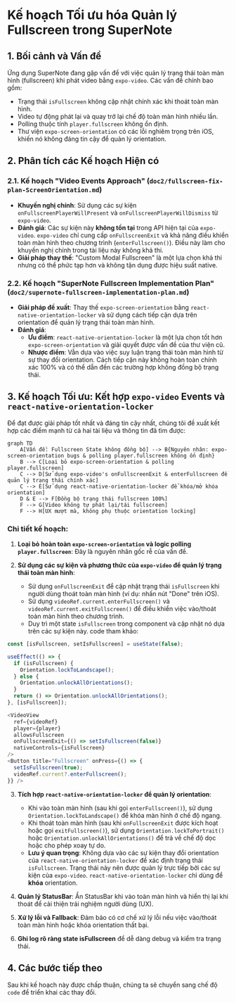 # Kế hoạch Tối ưu hóa Quản lý Fullscreen trong SuperNote

## 1. Bối cảnh và Vấn đề

Ứng dụng SuperNote đang gặp vấn đề với việc quản lý trạng thái toàn màn hình (fullscreen) khi phát video bằng `expo-video`. Các vấn đề chính bao gồm:

- Trạng thái `isFullscreen` không cập nhật chính xác khi thoát toàn màn hình.
- Video tự động phát lại và quay trở lại chế độ toàn màn hình nhiều lần.
- Polling thuộc tính `player.fullscreen` không ổn định.
- Thư viện `expo-screen-orientation` có các lỗi nghiêm trọng trên iOS, khiến nó không đáng tin cậy để quản lý orientation.

## 2. Phân tích các Kế hoạch Hiện có

### 2.1. Kế hoạch "Video Events Approach" (`doc2/fullscreen-fix-plan-ScreenOrientation.md`)

- **Khuyến nghị chính**: Sử dụng các sự kiện `onFullscreenPlayerWillPresent` và `onFullscreenPlayerWillDismiss` từ `expo-video`.
- **Đánh giá**: Các sự kiện này **không tồn tại** trong API hiện tại của `expo-video`. `expo-video` chỉ cung cấp `onFullscreenExit` và khả năng điều khiển toàn màn hình theo chương trình (`enterFullscreen()`). Điều này làm cho khuyến nghị chính trong tài liệu này không khả thi.
- **Giải pháp thay thế**: "Custom Modal Fullscreen" là một lựa chọn khả thi nhưng có thể phức tạp hơn và không tận dụng được hiệu suất native.

### 2.2. Kế hoạch "SuperNote Fullscreen Implementation Plan" (`doc2/supernote-fullscreen-implementation-plan.md`)

- **Giải pháp đề xuất**: Thay thế `expo-screen-orientation` bằng `react-native-orientation-locker` và sử dụng cách tiếp cận dựa trên orientation để quản lý trạng thái toàn màn hình.
- **Đánh giá**:
  - **Ưu điểm**: `react-native-orientation-locker` là một lựa chọn tốt hơn `expo-screen-orientation` và giải quyết được vấn đề của thư viện cũ.
  - **Nhược điểm**: Vẫn dựa vào việc suy luận trạng thái toàn màn hình từ sự thay đổi orientation. Cách tiếp cận này không hoàn toàn chính xác 100% và có thể dẫn đến các trường hợp không đồng bộ trạng thái.

## 3. Kế hoạch Tối ưu: Kết hợp `expo-video` Events và `react-native-orientation-locker`

Để đạt được giải pháp tốt nhất và đáng tin cậy nhất, chúng tôi đề xuất kết hợp các điểm mạnh từ cả hai tài liệu và thông tin đã tìm được:

```mermaid
graph TD
    A[Vấn đề: Fullscreen State không đồng bộ] --> B{Nguyên nhân: expo-screen-orientation bugs & polling player.fullscreen không ổn định}
    B --> C[Loại bỏ expo-screen-orientation & polling player.fullscreen]
    C --> D[Sử dụng expo-video's onFullscreenExit & enterFullscreen để quản lý trạng thái chính xác]
    C --> E[Sử dụng react-native-orientation-locker để khóa/mở khóa orientation]
    D & E --> F[Đồng bộ trạng thái fullscreen 100%]
    F --> G[Video không tự phát lại/tái fullscreen]
    F --> H[UX mượt mà, không phụ thuộc orientation locking]
```

### Chi tiết kế hoạch:

1.  **Loại bỏ hoàn toàn `expo-screen-orientation` và logic polling `player.fullscreen`**: Đây là nguyên nhân gốc rễ của vấn đề.

2.  **Sử dụng các sự kiện và phương thức của `expo-video` để quản lý trạng thái toàn màn hình**:
    - Sử dụng `onFullscreenExit` để cập nhật trạng thái `isFullscreen` khi người dùng thoát toàn màn hình (ví dụ: nhấn nút "Done" trên iOS).
    - Sử dụng `videoRef.current.enterFullscreen()` và `videoRef.current.exitFullscreen()` để điều khiển việc vào/thoát toàn màn hình theo chương trình.
    - Duy trì một state `isFullscreen` trong component và cập nhật nó dựa trên các sự kiện này.
      code tham khảo:

```typescript
const [isFullscreen, setIsFullscreen] = useState(false);

useEffect(() => {
  if (isFullscreen) {
    Orientation.lockToLandscape();
  } else {
    Orientation.unlockAllOrientations();
  }
  return () => Orientation.unlockAllOrientations();
}, [isFullscreen]);

<VideoView
  ref={videoRef}
  player={player}
  allowsFullscreen
  onFullscreenExit={() => setIsFullscreen(false)}
  nativeControls={isFullscreen}
/>
<Button title="Fullscreen" onPress={() => {
  setIsFullscreen(true);
  videoRef.current?.enterFullscreen();
}} />

```

3.  **Tích hợp `react-native-orientation-locker` để quản lý orientation**:
    - Khi vào toàn màn hình (sau khi gọi `enterFullscreen()`), sử dụng `Orientation.lockToLandscape()` để khóa màn hình ở chế độ ngang.
    - Khi thoát toàn màn hình (sau khi `onFullscreenExit` được kích hoạt hoặc gọi `exitFullscreen()`), sử dụng `Orientation.lockToPortrait()` hoặc `Orientation.unlockAllOrientations()` để trả về chế độ dọc hoặc cho phép xoay tự do.
    - **Lưu ý quan trọng**: Không dựa vào các sự kiện thay đổi orientation của `react-native-orientation-locker` để xác định trạng thái `isFullscreen`. Trạng thái này nên được quản lý trực tiếp bởi các sự kiện của `expo-video`. `react-native-orientation-locker` chỉ dùng để **khóa** orientation.

4.  **Quản lý StatusBar**: Ẩn StatusBar khi vào toàn màn hình và hiển thị lại khi thoát để cải thiện trải nghiệm người dùng (UX).

5.  **Xử lý lỗi và Fallback**: Đảm bảo có cơ chế xử lý lỗi nếu việc vào/thoát toàn màn hình hoặc khóa orientation thất bại.
6.  **Ghi log rõ ràng state isFullscreen** để dễ dàng debug và kiểm tra trạng thái.

## 4. Các bước tiếp theo

Sau khi kế hoạch này được chấp thuận, chúng ta sẽ chuyển sang chế độ `code` để triển khai các thay đổi.
